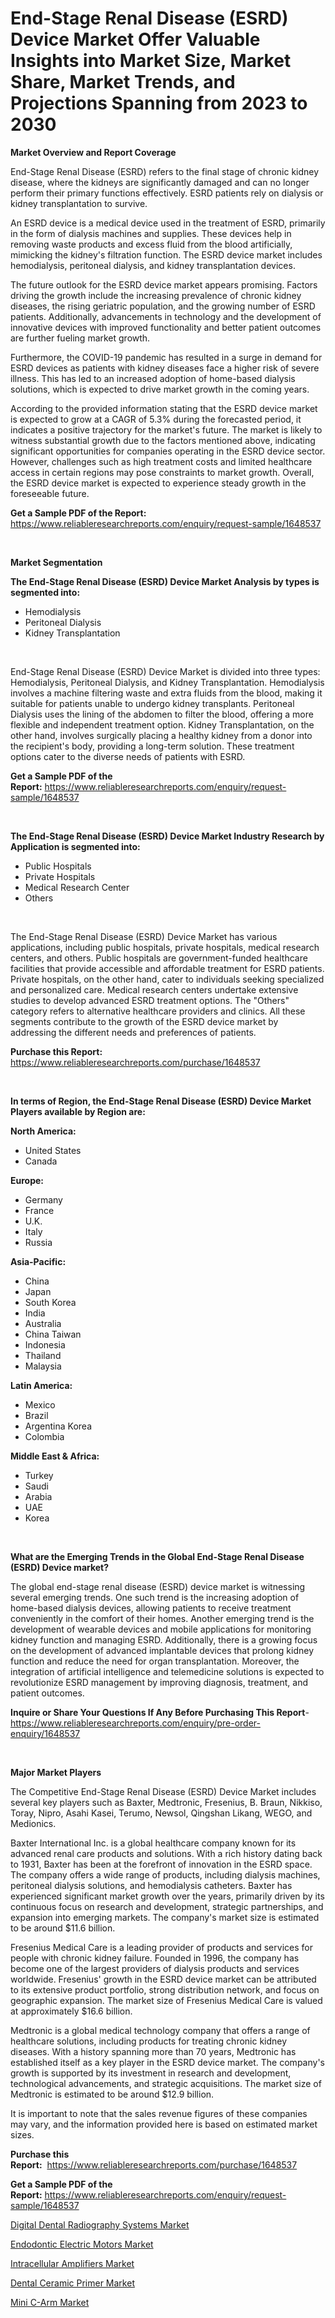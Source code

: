 <p><h1>End-Stage Renal Disease (ESRD) Device Market Offer Valuable Insights into Market Size, Market Share, Market Trends, and Projections Spanning from 2023 to 2030</h1></p><p><strong>Market Overview and Report Coverage</strong></p>
<p><p>End-Stage Renal Disease (ESRD) refers to the final stage of chronic kidney disease, where the kidneys are significantly damaged and can no longer perform their primary functions effectively. ESRD patients rely on dialysis or kidney transplantation to survive. </p><p>An ESRD device is a medical device used in the treatment of ESRD, primarily in the form of dialysis machines and supplies. These devices help in removing waste products and excess fluid from the blood artificially, mimicking the kidney's filtration function. The ESRD device market includes hemodialysis, peritoneal dialysis, and kidney transplantation devices.</p><p>The future outlook for the ESRD device market appears promising. Factors driving the growth include the increasing prevalence of chronic kidney diseases, the rising geriatric population, and the growing number of ESRD patients. Additionally, advancements in technology and the development of innovative devices with improved functionality and better patient outcomes are further fueling market growth.</p><p>Furthermore, the COVID-19 pandemic has resulted in a surge in demand for ESRD devices as patients with kidney diseases face a higher risk of severe illness. This has led to an increased adoption of home-based dialysis solutions, which is expected to drive market growth in the coming years.</p><p>According to the provided information stating that the ESRD device market is expected to grow at a CAGR of 5.3% during the forecasted period, it indicates a positive trajectory for the market's future. The market is likely to witness substantial growth due to the factors mentioned above, indicating significant opportunities for companies operating in the ESRD device sector. However, challenges such as high treatment costs and limited healthcare access in certain regions may pose constraints to market growth. Overall, the ESRD device market is expected to experience steady growth in the foreseeable future.</p></p>
<p><strong>Get a Sample PDF of the Report:</strong> <a href="https://www.reliableresearchreports.com/enquiry/request-sample/1648537">https://www.reliableresearchreports.com/enquiry/request-sample/1648537</a></p>
<p>&nbsp;</p>
<p><strong>Market Segmentation</strong></p>
<p><strong>The End-Stage Renal Disease (ESRD) Device Market Analysis by types is segmented into:</strong></p>
<p><ul><li>Hemodialysis</li><li>Peritoneal Dialysis</li><li>Kidney Transplantation</li></ul></p>
<p>&nbsp;</p>
<p><p>End-Stage Renal Disease (ESRD) Device Market is divided into three types: Hemodialysis, Peritoneal Dialysis, and Kidney Transplantation. Hemodialysis involves a machine filtering waste and extra fluids from the blood, making it suitable for patients unable to undergo kidney transplants. Peritoneal Dialysis uses the lining of the abdomen to filter the blood, offering a more flexible and independent treatment option. Kidney Transplantation, on the other hand, involves surgically placing a healthy kidney from a donor into the recipient's body, providing a long-term solution. These treatment options cater to the diverse needs of patients with ESRD.</p></p>
<p><strong>Get a Sample PDF of the Report:</strong>&nbsp;<a href="https://www.reliableresearchreports.com/enquiry/request-sample/1648537">https://www.reliableresearchreports.com/enquiry/request-sample/1648537</a></p>
<p>&nbsp;</p>
<p><strong>The End-Stage Renal Disease (ESRD) Device Market Industry Research by Application is segmented into:</strong></p>
<p><ul><li>Public Hospitals</li><li>Private Hospitals</li><li>Medical Research Center</li><li>Others</li></ul></p>
<p>&nbsp;</p>
<p><p>The End-Stage Renal Disease (ESRD) Device Market has various applications, including public hospitals, private hospitals, medical research centers, and others. Public hospitals are government-funded healthcare facilities that provide accessible and affordable treatment for ESRD patients. Private hospitals, on the other hand, cater to individuals seeking specialized and personalized care. Medical research centers undertake extensive studies to develop advanced ESRD treatment options. The "Others" category refers to alternative healthcare providers and clinics. All these segments contribute to the growth of the ESRD device market by addressing the different needs and preferences of patients.</p></p>
<p><strong>Purchase this Report:</strong>&nbsp; <a href="https://www.reliableresearchreports.com/purchase/1648537">https://www.reliableresearchreports.com/purchase/1648537</a></p>
<p>&nbsp;</p>
<p><strong>In terms of Region, the End-Stage Renal Disease (ESRD) Device Market Players available by Region are:</strong></p>
<p>
    <p> <strong> North America: </strong>
        <ul>
            <li>United States</li>
            <li>Canada</li>
        </ul>
        </p> 
    <p> <strong> Europe: </strong>
        <ul>
            <li>Germany</li>
            <li>France</li>
            <li>U.K.</li>
            <li>Italy</li>
            <li>Russia</li>
        </ul>
        </p> 
    <p> <strong> Asia-Pacific: </strong>
        <ul>
            <li>China</li>
            <li>Japan</li>
            <li>South Korea</li>
            <li>India</li>
            <li>Australia</li>
            <li>China Taiwan</li>
            <li>Indonesia</li>
            <li>Thailand</li>
            <li>Malaysia</li>
        </ul>
        </p> 
    <p> <strong> Latin America: </strong>
        <ul>
            <li>Mexico</li>
            <li>Brazil</li>
            <li>Argentina Korea</li>
            <li>Colombia</li>
        </ul>
        </p> 
    <p> <strong> Middle East & Africa: </strong>
        <ul>
            <li>Turkey</li>
            <li>Saudi</li>
            <li>Arabia</li>
            <li>UAE</li>
            <li>Korea</li>
        </ul>
    </p>
    </p>
<p>&nbsp;</p>
<p><strong>What are the Emerging Trends in the Global End-Stage Renal Disease (ESRD) Device market?</strong></p>
<p><p>The global end-stage renal disease (ESRD) device market is witnessing several emerging trends. One such trend is the increasing adoption of home-based dialysis devices, allowing patients to receive treatment conveniently in the comfort of their homes. Another emerging trend is the development of wearable devices and mobile applications for monitoring kidney function and managing ESRD. Additionally, there is a growing focus on the development of advanced implantable devices that prolong kidney function and reduce the need for organ transplantation. Moreover, the integration of artificial intelligence and telemedicine solutions is expected to revolutionize ESRD management by improving diagnosis, treatment, and patient outcomes.</p></p>
<p><strong>Inquire or Share Your Questions If Any Before Purchasing This Report</strong>- <a href="https://www.reliableresearchreports.com/enquiry/pre-order-enquiry/1648537">https://www.reliableresearchreports.com/enquiry/pre-order-enquiry/1648537</a></p>
<p>&nbsp;</p>
<p><strong>Major Market Players</strong></p>
<p><p>The Competitive End-Stage Renal Disease (ESRD) Device Market includes several key players such as Baxter, Medtronic, Fresenius, B. Braun, Nikkiso, Toray, Nipro, Asahi Kasei, Terumo, Newsol, Qingshan Likang, WEGO, and Medionics. </p><p>Baxter International Inc. is a global healthcare company known for its advanced renal care products and solutions. With a rich history dating back to 1931, Baxter has been at the forefront of innovation in the ESRD space. The company offers a wide range of products, including dialysis machines, peritoneal dialysis solutions, and hemodialysis catheters. Baxter has experienced significant market growth over the years, primarily driven by its continuous focus on research and development, strategic partnerships, and expansion into emerging markets. The company's market size is estimated to be around $11.6 billion.</p><p>Fresenius Medical Care is a leading provider of products and services for people with chronic kidney failure. Founded in 1996, the company has become one of the largest providers of dialysis products and services worldwide. Fresenius' growth in the ESRD device market can be attributed to its extensive product portfolio, strong distribution network, and focus on geographic expansion. The market size of Fresenius Medical Care is valued at approximately $16.6 billion.</p><p>Medtronic is a global medical technology company that offers a range of healthcare solutions, including products for treating chronic kidney diseases. With a history spanning more than 70 years, Medtronic has established itself as a key player in the ESRD device market. The company's growth is supported by its investment in research and development, technological advancements, and strategic acquisitions. The market size of Medtronic is estimated to be around $12.9 billion.</p><p>It is important to note that the sales revenue figures of these companies may vary, and the information provided here is based on estimated market sizes.</p></p>
<p><strong>Purchase this Report:</strong>&nbsp;&nbsp;<a href="https://www.reliableresearchreports.com/purchase/1648537">https://www.reliableresearchreports.com/purchase/1648537</a></p>
<p></p>
<p><strong>Get a Sample PDF of the Report:</strong>&nbsp;<a href="https://www.reliableresearchreports.com/enquiry/request-sample/1648537">https://www.reliableresearchreports.com/enquiry/request-sample/1648537</a></p>
<p><p><a href="https://medium.com/@jeffrystehr/digital-dental-radiography-systems-market-trends-forecast-and-competitive-analysis-to-2030-02fb375dcd15">Digital Dental Radiography Systems Market</a></p><p><a href="https://www.linkedin.com/pulse/decoding-endodontic-electric-motors-market-deep-dive-latest-pojle/">Endodontic Electric Motors Market</a></p><p><a href="https://medium.com/@ardithlynch1906/intracellular-amplifiers-market-report-reveals-the-latest-trends-and-growth-opportunities-of-this-d1a3f14aabb0">Intracellular Amplifiers Market</a></p><p><a href="https://www.linkedin.com/pulse/decoding-dental-ceramic-primer-market-deep-dive-latest-trends-unrre/">Dental Ceramic Primer Market</a></p><p><a href="https://www.linkedin.com/pulse/mini-c-arm-market-size-share-global-analysis-report-2023-2030-mofie/">Mini C-Arm Market</a></p></p>